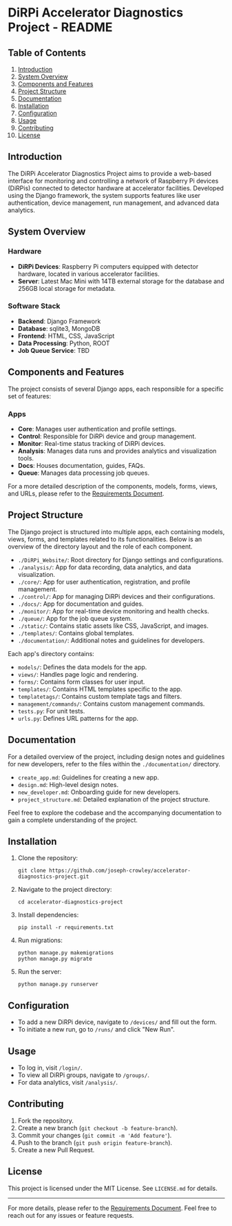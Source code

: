 # DiRPi Accelerator Diagnostics Project - README

## Table of Contents

1. [Introduction](#introduction)
2. [System Overview](#system-overview)
3. [Components and Features](#components-and-features)
4. [Project Structure](#project-structure)
5. [Documentation](#documentation)
6. [Installation](#installation)
7. [Configuration](#configuration)
8. [Usage](#usage)
9. [Contributing](#contributing)
10. [License](#license)

## Introduction

The DiRPi Accelerator Diagnostics Project aims to provide a web-based interface for monitoring and controlling a network of Raspberry Pi devices (DiRPis) connected to detector hardware at accelerator facilities. Developed using the Django framework, the system supports features like user authentication, device management, run management, and advanced data analytics.

## System Overview

### Hardware

- **DiRPi Devices**: Raspberry Pi computers equipped with detector hardware, located in various accelerator facilities.
- **Server**: Latest Mac Mini with 14TB external storage for the database and 256GB local storage for metadata.

### Software Stack

- **Backend**: Django Framework
- **Database**: sqlite3, MongoDB
- **Frontend**: HTML, CSS, JavaScript
- **Data Processing**: Python, ROOT
- **Job Queue Service**: TBD

## Components and Features

The project consists of several Django apps, each responsible for a specific set of features:

### Apps

- **Core**: Manages user authentication and profile settings.
- **Control**: Responsible for DiRPi device and group management.
- **Monitor**: Real-time status tracking of DiRPi devices.
- **Analysis**: Manages data runs and provides analytics and visualization tools.
- **Docs**: Houses documentation, guides, FAQs.
- **Queue**: Manages data processing job queues.

For a more detailed description of the components, models, forms, views, and URLs, please refer to the [Requirements Document](documentation/design.md).

## Project Structure

The Django project is structured into multiple apps, each containing models, views, forms, and templates related to its functionalities. Below is an overview of the directory layout and the role of each component.

- `./DiRPi_Website/`: Root directory for Django settings and configurations.
- `./analysis/`: App for data recording, data analytics, and data visualization.
- `./core/`: App for user authentication, registration, and profile management.
- `./control/`: App for managing DiRPi devices and their configurations.
- `./docs/`: App for documentation and guides.
- `./monitor/`: App for real-time device monitoring and health checks.
- `./queue/`: App for the job queue system.
- `./static/`: Contains static assets like CSS, JavaScript, and images.
- `./templates/`: Contains global templates.
- `./documentation/`: Additional notes and guidelines for developers.

Each app's directory contains:

- `models/`: Defines the data models for the app.
- `views/`: Handles page logic and rendering.
- `forms/`: Contains form classes for user input.
- `templates/`: Contains HTML templates specific to the app.
- `templatetags/`: Contains custom template tags and filters.
- `management/commands/`: Contains custom management commands.
- `tests.py`: For unit tests.
- `urls.py`: Defines URL patterns for the app.

## Documentation

For a detailed overview of the project, including design notes and guidelines for new developers, refer to the files within the `./documentation/` directory.

- `create_app.md`: Guidelines for creating a new app.
- `design.md`: High-level design notes.
- `new_developer.md`: Onboarding guide for new developers.
- `project_structure.md`: Detailed explanation of the project structure.

Feel free to explore the codebase and the accompanying documentation to gain a complete understanding of the project.

## Installation

1. Clone the repository:

   ```
   git clone https://github.com/joseph-crowley/accelerator-diagnostics-project.git
   ```

2. Navigate to the project directory:

   ```
   cd accelerator-diagnostics-project
   ```

3. Install dependencies:

   ```
   pip install -r requirements.txt
   ```

4. Run migrations:

   ```
   python manage.py makemigrations
   python manage.py migrate
   ```

5. Run the server:

   ```
   python manage.py runserver
   ```

## Configuration

- To add a new DiRPi device, navigate to `/devices/` and fill out the form.
- To initiate a new run, go to `/runs/` and click "New Run".

## Usage

- To log in, visit `/login/`.
- To view all DiRPi groups, navigate to `/groups/`.
- For data analytics, visit `/analysis/`.

## Contributing

1. Fork the repository.
2. Create a new branch (`git checkout -b feature-branch`).
3. Commit your changes (`git commit -m 'Add feature'`).
4. Push to the branch (`git push origin feature-branch`).
5. Create a new Pull Request.

## License

This project is licensed under the MIT License. See `LICENSE.md` for details.

---

For more details, please refer to the [Requirements Document](documentation/design.md). Feel free to reach out for any issues or feature requests.